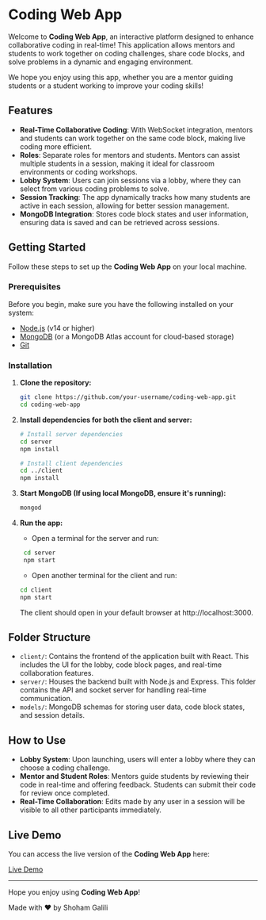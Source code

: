 # Coding Web App

Welcome to **Coding Web App**, an interactive platform designed to enhance collaborative coding in real-time! This application allows mentors and students to work together on coding challenges, share code blocks, and solve problems in a dynamic and engaging environment.

We hope you enjoy using this app, whether you are a mentor guiding students or a student working to improve your coding skills!

## Features

- **Real-Time Collaborative Coding**: With WebSocket integration, mentors and students can work together on the same code block, making live coding more efficient.
- **Roles**: Separate roles for mentors and students. Mentors can assist multiple students in a session, making it ideal for classroom environments or coding workshops.
- **Lobby System**: Users can join sessions via a lobby, where they can select from various coding problems to solve.
- **Session Tracking**: The app dynamically tracks how many students are active in each session, allowing for better session management.
- **MongoDB Integration**: Stores code block states and user information, ensuring data is saved and can be retrieved across sessions.

## Getting Started

Follow these steps to set up the **Coding Web App** on your local machine.

### Prerequisites

Before you begin, make sure you have the following installed on your system:

- [Node.js](https://nodejs.org/) (v14 or higher)
- [MongoDB](https://www.mongodb.com/) (or a MongoDB Atlas account for cloud-based storage)
- [Git](https://git-scm.com/)

### Installation

1. **Clone the repository:**

   ```bash
   git clone https://github.com/your-username/coding-web-app.git
   cd coding-web-app
    ```
   
2. **Install dependencies for both the client and server:**
    ```bash 
   # Install server dependencies
    cd server
    npm install
    
    # Install client dependencies
    cd ../client
    npm install
   ```
   
3. **Start MongoDB (If using local MongoDB, ensure it's running):**
    ```bash
   mongod
    ```

4. **Run the app:**
   * Open a terminal for the server and run:
   ```bash
    cd server
    npm start
    ```
   * Open another terminal for the client and run:
    ```bash
    cd client
    npm start
    ```
   The client should open in your default browser at http://localhost:3000.

## Folder Structure

- `client/`: Contains the frontend of the application built with React. This includes the UI for the lobby, code block pages, and real-time collaboration features.
- `server/`: Houses the backend built with Node.js and Express. This folder contains the API and socket server for handling real-time communication.
- `models/`: MongoDB schemas for storing user data, code block states, and session details.

## How to Use

- **Lobby System**: Upon launching, users will enter a lobby where they can choose a coding challenge.
- **Mentor and Student Roles**: Mentors guide students by reviewing their code in real-time and offering feedback. Students can submit their code for review once completed.
- **Real-Time Collaboration**: Edits made by any user in a session will be visible to all other participants immediately.

## Live Demo

You can access the live version of the **Coding Web App** here:

[Live Demo](https://coding-web-owr5h8d2n-shoham-galilis-projects.vercel.app/)

---

Hope you enjoy using **Coding Web App**!

Made with ❤️ by Shoham Galili





